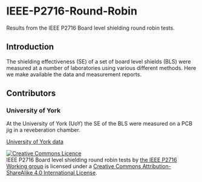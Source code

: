 # IEEE-P2716-Round-Robin
Results from the IEEE P2716 Board level shielding round robin tests.

## Introduction
The shielding effectiveness (SE) of a set of board level shields (BLS) were measured at a number of laboratories using various different methods. Here we make available the data and measurement reports.

## Contributors
### University of York
At the University of York (UoY) the SE of the BLS were measured on a PCB jig in a reveberation chamber.

[University of York data](University_of_York)




<a rel="license" href="http://creativecommons.org/licenses/by-sa/4.0/"><img alt="Creative Commons Licence" style="border-width:0" src="https://i.creativecommons.org/l/by-sa/4.0/88x31.png" /></a><br /><span xmlns:dct="http://purl.org/dc/terms/" href="http://purl.org/dc/dcmitype/Dataset" property="dct:title" rel="dct:type">IEEE P2716 Board level shielding round robin tests</span> by <a xmlns:cc="http://creativecommons.org/ns#" href="https://standards.ieee.org/ieee/2716/6809/" property="cc:attributionName" rel="cc:attributionURL">the IEEE P2716 Working group</a> is licensed under a <a rel="license" href="http://creativecommons.org/licenses/by-sa/4.0/">Creative Commons Attribution-ShareAlike 4.0 International License</a>.

